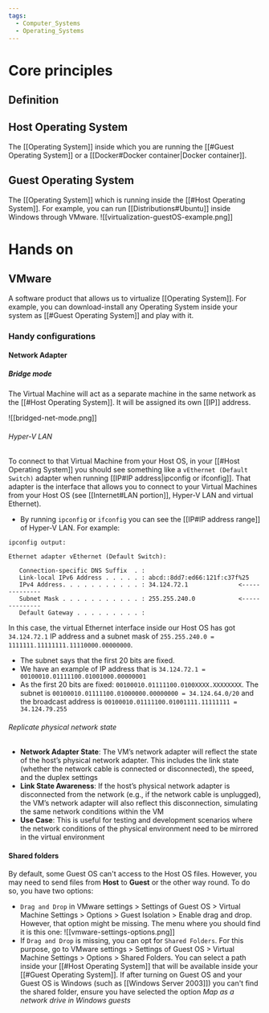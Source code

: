 ```yaml
---
tags:
  - Computer_Systems
  - Operating_Systems
---
```

# Core principles
## Definition
## Host Operating System
The [[Operating System]] inside which you are running the [[#Guest Operating System]] or a [[Docker#Docker container|Docker container]].
## Guest Operating System
The [[Operating System]] which is running inside the [[#Host Operating System]]. For example, you can run [[Distributions#Ubuntu]] inside Windows through VMware.
![[virtualization-guestOS-example.png]]
# Hands on
## VMware
A software product that allows us to virtualize [[Operating System]]. For example, you can download-install any Operating System inside your system as [[#Guest Operating System]] and play with it.
### Handy configurations
#### Network Adapter
##### Bridge mode
The Virtual Machine will act as a separate machine in the same network as the [[#Host Operating System]].
It will be assigned its own [[IP]] address.

![[bridged-net-mode.png]]
###### Hyper-V LAN
To connect to that Virtual Machine from your Host OS, in your [[#Host Operating System]] you should see something like a `vEthernet (Default Switch)` adapter when running [[IP#IP address|ipconfig or ifconfig]]. That adapter is the interface that allows you to connect to your Virtual Machines from your Host OS (see [[Internet#LAN portion]], Hyper-V LAN and virtual Ethernet).
- By running `ipconfig` or `ifconfig` you can see the [[IP#IP address range]] of Hyper-V LAN. For example:
```
ipconfig output:

Ethernet adapter vEthernet (Default Switch):

   Connection-specific DNS Suffix  . :
   Link-local IPv6 Address . . . . . : abcd::8dd7:ed66:121f:c37f%25
   IPv4 Address. . . . . . . . . . . : 34.124.72.1              <--------------
   Subnet Mask . . . . . . . . . . . : 255.255.240.0            <--------------
   Default Gateway . . . . . . . . . :
```
In this case, the virtual Ethernet interface inside our Host OS has got `34.124.72.1` IP address and a subnet mask of `255.255.240.0 = 1111111.11111111.11110000.00000000`.
- The subnet says that the first 20 bits are fixed.
- We have an example of IP address that is `34.124.72.1 = 00100010.01111100.01001000.00000001`
- As the first 20 bits are fixed: `00100010.01111100.0100XXXX.XXXXXXXX`. The subnet is `00100010.01111100.01000000.00000000 = 34.124.64.0/20` and the broadcast address is `00100010.01111100.01001111.11111111 = 34.124.79.255`
###### Replicate physical network state
- **Network Adapter State**: The VM’s network adapter will reflect the state of the host’s physical network adapter. This includes the link state (whether the network cable is connected or disconnected), the speed, and the duplex settings
- **Link State Awareness**: If the host’s physical network adapter is disconnected from the network (e.g., if the network cable is unplugged), the VM’s network adapter will also reflect this disconnection, simulating the same network conditions within the VM
- **Use Case**: This is useful for testing and development scenarios where the network conditions of the physical environment need to be mirrored in the virtual environment
#### Shared folders
By default, some Guest OS can't access to the Host OS files. However, you may need to send files from **Host** to **Guest** or the other way round. To do so, you have two options:
- `Drag and Drop` in VMware settings > Settings of Guest OS > Virtual Machine Settings > Options > Guest Isolation > Enable drag and drop. However, that option might be missing. The menu where you should find it is this one:
![[vmware-settings-options.png]]
- If `Drag and Drop` is missing, you can opt for `Shared Folders`. For this purpose, go to VMware settings > Settings of Guest OS > Virtual Machine Settings > Options > Shared Folders. You can select a path inside your [[#Host Operating System]] that will be available inside your [[#Guest Operating System]]. If after turning on Guest OS and your Guest OS is Windows (such as [[Windows Server 2003]]) you can't find the shared folder, ensure you have selected the option _Map as a network drive in Windows guests_